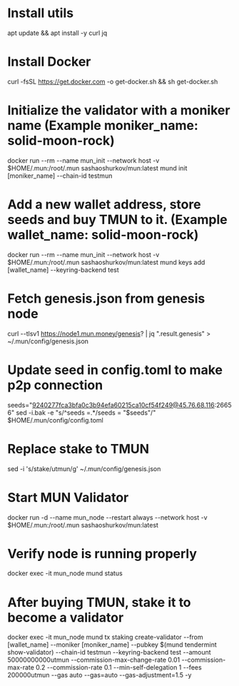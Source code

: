 # Install utils
apt update && apt install -y curl jq 

# Install Docker
curl -fsSL https://get.docker.com -o get-docker.sh && sh get-docker.sh

# Initialize the validator with a moniker name (Example moniker_name: solid-moon-rock)
docker run --rm --name mun_init --network host -v $HOME/.mun:/root/.mun sashaoshurkov/mun:latest mund init [moniker_name] --chain-id testmun

# Add a new wallet address, store seeds and buy TMUN to it. (Example wallet_name: solid-moon-rock)
docker run --rm --name mun_init --network host -v $HOME/.mun:/root/.mun sashaoshurkov/mun:latest mund keys add [wallet_name] --keyring-backend test

# Fetch genesis.json from genesis node
curl --tlsv1 https://node1.mun.money/genesis? | jq ".result.genesis" > ~/.mun/config/genesis.json

# Update seed in config.toml to make p2p connection
seeds="9240277fca3bfa0c3b94efa60215ca10cf54f249@45.76.68.116:26656"
sed -i.bak -e "s/^seeds =.*/seeds = \"$seeds\"/" $HOME/.mun/config/config.toml

# Replace stake to TMUN
sed -i 's/stake/utmun/g' ~/.mun/config/genesis.json

# Start MUN Validator
docker run -d --name mun_node --restart always --network host -v $HOME/.mun:/root/.mun sashaoshurkov/mun:latest

# Verify node is running properly
docker exec -it mun_node mund status

# After buying TMUN, stake it to become a validator
docker exec -it mun_node mund tx staking create-validator --from [wallet_name] --moniker [moniker_name] --pubkey $(mund tendermint show-validator) --chain-id testmun --keyring-backend test --amount 50000000000utmun --commission-max-change-rate 0.01 --commission-max-rate 0.2 --commission-rate 0.1 --min-self-delegation 1 --fees 200000utmun --gas auto --gas=auto --gas-adjustment=1.5 -y
